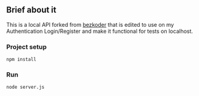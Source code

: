 ## Brief about it

This is a local API forked from [bezkoder](https://github.com/bezkoder/node-js-jwt-auth-mongodb) that is edited to use on my Authentication Login/Register and make it functional for tests on localhost.

### Project setup
```
npm install
```

### Run
```
node server.js
```

